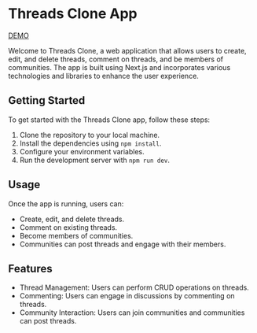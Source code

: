# Threads Clone App

[DEMO](https://threads-v1-phi.vercel.app/)

Welcome to Threads Clone, a web application that allows users to create, edit, and delete threads, comment on threads, and be members of communities. The app is built using Next.js and incorporates various technologies and libraries to enhance the user experience.

## Getting Started

To get started with the Threads Clone app, follow these steps:

1. Clone the repository to your local machine.
2. Install the dependencies using `npm install`.
3. Configure your environment variables.
4. Run the development server with `npm run dev`.

## Usage

Once the app is running, users can:

- Create, edit, and delete threads.
- Comment on existing threads.
- Become members of communities.
- Communities can post threads and engage with their members.

## Features

- Thread Management: Users can perform CRUD operations on threads.
- Commenting: Users can engage in discussions by commenting on threads.
- Community Interaction: Users can join communities and communities can post threads.
